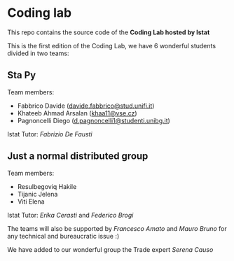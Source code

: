 # Coding lab
This repo contains the source code of the **Coding Lab hosted by Istat**

This is the first edition of the Coding Lab, we have 6 wonderful students divided in two teams:

## Sta Py

Team members:
 * Fabbrico Davide (davide.fabbrico@stud.unifi.it)
 * Khateeb Ahmad Arsalan (khaa11@vse.cz)
 * Pagnoncelli Diego (d.pagnoncelli1@studenti.unibg.it)


Istat Tutor:
*Fabrizio De Fausti*

## Just a normal distributed group

Team members:
 * Resulbegoviq Hakile
 * Tijanic Jelena
 * Viti Elena

Istat Tutor:
*Erika Cerasti* and *Federico Brogi*

The teams will also be supported by *Francesco Amato* and *Mauro Bruno* for any technical and bureaucratic issue :)

We have added to our wonderful group the Trade expert *Serena Causo*
